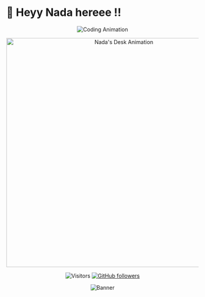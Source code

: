 # 👾 Heyy Nada hereee !!

<div align="center">
  
  ![Coding Animation](https://raw.githubusercontent.com/TheDudeThatCode/TheDudeThatCode/master/Assets/Developer.gif)
  
  <!-- Nada's Animated Desk Banner (to be added below once ready) -->
  <img src="https://github.com/Nada-ember/Nada-ember/blob/main/nada-desk-animation.gif" alt="Nada's Desk Animation" width="600" />

</div>

<div align="center">
  
  ![Visitors](https://visitor-badge.laobi.icu/badge?page_id=Nada-ember.Nada-ember)
  [![GitHub followers](https://img.shields.io/github/followers/Nada-ember.svg?style=social&label=Follow&maxAge=2592000)](https://github.com/Nada-ember?tab=followers)
  
  <!-- Trilokia's original SVG banner -->
  <img src="https://raw.githubusercontent.com/Trilokia/Trilokia/379277808c61ef204768a61bbc5d25bc7798ccf1/bottom_header.svg" alt="Banner"/>

</div>
